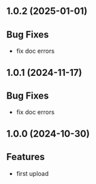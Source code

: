 ## 1.0.2 (2025-01-01)

## Bug Fixes

  - fix doc errors

## 1.0.1 (2024-11-17)

## Bug Fixes

  - fix doc errors

## 1.0.0 (2024-10-30)

## Features

- first upload